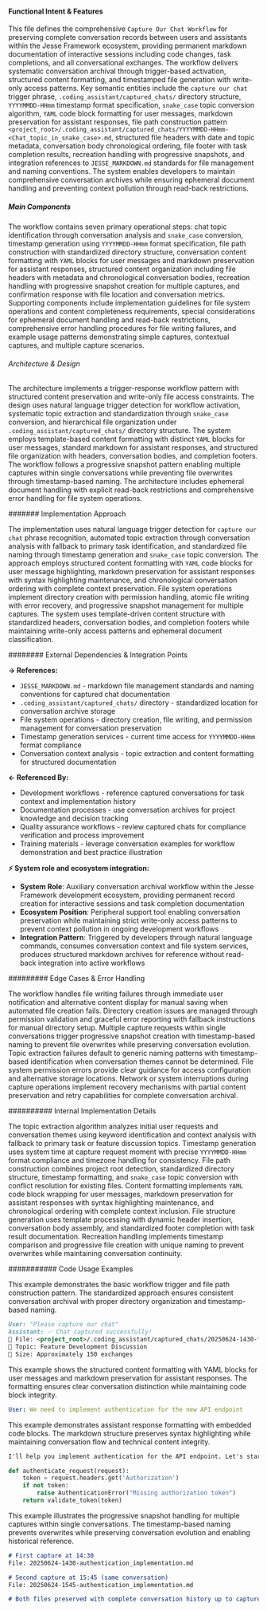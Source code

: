 <!-- CACHE_METADATA_START -->
<!-- Source File: {PROJECT_ROOT}/jesse-framework-mcp/jesse_framework_mcp/embedded_content/workflows/jesse_capture_our_chat.md -->
<!-- Cached On: 2025-07-06T11:42:52.478294 -->
<!-- Source Modified: 2025-06-25T07:57:45.017751 -->
<!-- Cache Version: 1.0 -->
<!-- CACHE_METADATA_END -->

#### Functional Intent & Features

This file defines the comprehensive `Capture Our Chat Workflow` for preserving complete conversation records between users and assistants within the Jesse Framework ecosystem, providing permanent markdown documentation of interactive sessions including code changes, task completions, and all conversational exchanges. The workflow delivers systematic conversation archival through trigger-based activation, structured content formatting, and timestamped file generation with write-only access patterns. Key semantic entities include the `capture our chat` trigger phrase, `.coding_assistant/captured_chats/` directory structure, `YYYYMMDD-HHmm` timestamp format specification, `snake_case` topic conversion algorithm, `YAML` code block formatting for user messages, markdown preservation for assistant responses, file path construction pattern `<project_root>/.coding_assistant/captured_chats/YYYYMMDD-HHmm-<Chat_topic_in_snake_case>.md`, structured file headers with date and topic metadata, conversation body chronological ordering, file footer with task completion results, recreation handling with progressive snapshots, and integration references to `JESSE_MARKDOWN.md` standards for file management and naming conventions. The system enables developers to maintain comprehensive conversation archives while ensuring ephemeral document handling and preventing context pollution through read-back restrictions.

##### Main Components

The workflow contains seven primary operational steps: chat topic identification through conversation analysis and `snake_case` conversion, timestamp generation using `YYYYMMDD-HHmm` format specification, file path construction with standardized directory structure, conversation content formatting with `YAML` blocks for user messages and markdown preservation for assistant responses, structured content organization including file headers with metadata and chronological conversation bodies, recreation handling with progressive snapshot creation for multiple captures, and confirmation response with file location and conversation metrics. Supporting components include implementation guidelines for file system operations and content completeness requirements, special considerations for ephemeral document handling and read-back restrictions, comprehensive error handling procedures for file writing failures, and example usage patterns demonstrating simple captures, contextual captures, and multiple capture scenarios.

###### Architecture & Design

The architecture implements a trigger-response workflow pattern with structured content preservation and write-only file access constraints. The design uses natural language trigger detection for workflow activation, systematic topic extraction and standardization through `snake_case` conversion, and hierarchical file organization under `.coding_assistant/captured_chats/` directory structure. The system employs template-based content formatting with distinct `YAML` blocks for user messages, standard markdown for assistant responses, and structured file organization with headers, conversation bodies, and completion footers. The workflow follows a progressive snapshot pattern enabling multiple captures within single conversations while preventing file overwrites through timestamp-based naming. The architecture includes ephemeral document handling with explicit read-back restrictions and comprehensive error handling for file system operations.

####### Implementation Approach

The implementation uses natural language trigger detection for `capture our chat` phrase recognition, automated topic extraction through conversation analysis with fallback to primary task identification, and standardized file naming through timestamp generation and `snake_case` topic conversion. The approach employs structured content formatting with `YAML` code blocks for user message highlighting, markdown preservation for assistant responses with syntax highlighting maintenance, and chronological conversation ordering with complete context preservation. File system operations implement directory creation with permission handling, atomic file writing with error recovery, and progressive snapshot management for multiple captures. The system uses template-driven content structure with standardized headers, conversation bodies, and completion footers while maintaining write-only access patterns and ephemeral document classification.

######## External Dependencies & Integration Points

**→ References:**
- `JESSE_MARKDOWN.md` - markdown file management standards and naming conventions for captured chat documentation
- `.coding_assistant/captured_chats/` directory - standardized location for conversation archive storage
- File system operations - directory creation, file writing, and permission management for conversation preservation
- Timestamp generation services - current time access for `YYYYMMDD-HHmm` format compliance
- Conversation context analysis - topic extraction and content formatting for structured documentation

**← Referenced By:**
- Development workflows - reference captured conversations for task context and implementation history
- Documentation processes - use conversation archives for project knowledge and decision tracking
- Quality assurance workflows - review captured chats for compliance verification and process improvement
- Training materials - leverage conversation examples for workflow demonstration and best practice illustration

**⚡ System role and ecosystem integration:**
- **System Role**: Auxiliary conversation archival workflow within the Jesse Framework development ecosystem, providing permanent record creation for interactive sessions and task completion documentation
- **Ecosystem Position**: Peripheral support tool enabling conversation preservation while maintaining strict write-only access patterns to prevent context pollution in ongoing development workflows
- **Integration Pattern**: Triggered by developers through natural language commands, consumes conversation context and file system services, produces structured markdown archives for reference without read-back integration into active workflows

######### Edge Cases & Error Handling

The workflow handles file writing failures through immediate user notification and alternative content display for manual saving when automated file creation fails. Directory creation issues are managed through permission validation and graceful error reporting with fallback instructions for manual directory setup. Multiple capture requests within single conversations trigger progressive snapshot creation with timestamp-based naming to prevent file overwrites while preserving conversation evolution. Topic extraction failures default to generic naming patterns with timestamp-based identification when conversation themes cannot be determined. File system permission errors provide clear guidance for access configuration and alternative storage locations. Network or system interruptions during capture operations implement recovery mechanisms with partial content preservation and retry capabilities for complete conversation archival.

########## Internal Implementation Details

The topic extraction algorithm analyzes initial user requests and conversation themes using keyword identification and context analysis with fallback to primary task or feature discussion topics. Timestamp generation uses system time at capture request moment with precise `YYYYMMDD-HHmm` format compliance and timezone handling for consistency. File path construction combines project root detection, standardized directory structure, timestamp formatting, and `snake_case` topic conversion with conflict resolution for existing files. Content formatting implements `YAML` code block wrapping for user messages, markdown preservation for assistant responses with syntax highlighting maintenance, and chronological ordering with complete context inclusion. File structure generation uses template processing with dynamic header insertion, conversation body assembly, and standardized footer completion with task result documentation. Recreation handling implements timestamp comparison and progressive file creation with unique naming to prevent overwrites while maintaining conversation continuity.

########### Code Usage Examples

This example demonstrates the basic workflow trigger and file path construction pattern. The standardized approach ensures consistent conversation archival with proper directory organization and timestamp-based naming.

```markdown
User: "Please capture our chat"
Assistant: ✅ Chat captured successfully!
📄 File: <project_root>/.coding_assistant/captured_chats/20250624-1430-feature_development.md
📝 Topic: Feature Development Discussion
💾 Size: Approximately 150 exchanges
```

This example shows the structured content formatting with YAML blocks for user messages and markdown preservation for assistant responses. The formatting ensures clear conversation distinction while maintaining code block integrity.

```yaml
User: We need to implement authentication for the new API endpoint
```

This example demonstrates assistant response formatting with embedded code blocks. The markdown structure preserves syntax highlighting while maintaining conversation flow and technical content integrity.

```markdown
I'll help you implement authentication for the API endpoint. Let's start by analyzing the current authentication system and then create the necessary middleware.
```

```python
def authenticate_request(request):
    token = request.headers.get('Authorization')
    if not token:
        raise AuthenticationError("Missing authorization token")
    return validate_token(token)
```

This example illustrates the progressive snapshot handling for multiple captures within single conversations. The timestamp-based naming prevents overwrites while preserving conversation evolution and enabling historical reference.

```markdown
# First capture at 14:30
File: 20250624-1430-authentication_implementation.md

# Second capture at 15:45 (same conversation)
File: 20250624-1545-authentication_implementation.md

# Both files preserved with complete conversation history up to capture point
```